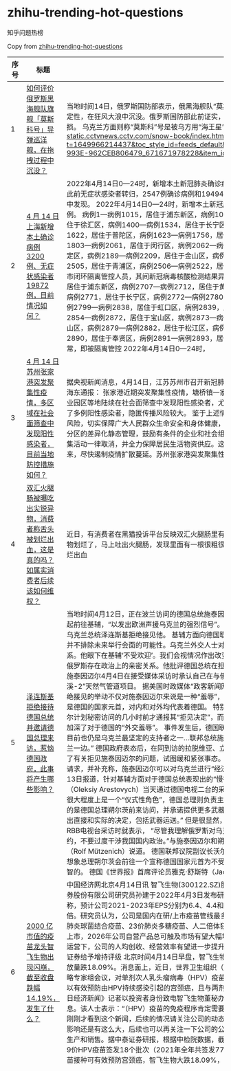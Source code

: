 # zhihu-trending-hot-questions

知乎问题热榜

Copy from [zhihu-trending-hot-questions](https://github.com/justjavac/zhihu-trending-hot-questions)

<!-- BEGIN -->
  <!-- 最后更新时间Fri Apr 15 2022 11:43:07 GMT+0800 (China Standard Time) $ -->
| 序号 | 标题 | 简介 | 提出时间 | 回答数 | 关注数 |
| ---- | ---- | ---- | -------- | ------ | ----- |
|1| [如何评价俄罗斯黑海舰队旗舰「莫斯科号」导弹巡洋舰，在拖拽过程中沉没？](https://www.zhihu.com/question/528028399)|当地时间14日，俄罗斯国防部表示，俄黑海舰队“莫斯科”号导弹巡洋舰在被拖往目的地港口的过程中，船身失去稳定性，在狂风大浪中沉没。俄罗斯国防部此前证实，“莫斯科”号导弹巡洋舰起火并导致舰上弹药爆炸，舰体严重受损。 乌克兰方面则称“莫斯科”号是被乌方用“海王星”巡航导弹重创的。（总台记者 王斌）https://content-static.cctvnews.cctv.com/snow-book/index.html?t=1649966214437&toc_style_id=feeds_default&share_to=copy_url&track_id=92008F57-B1C6-4033-993E-962CEB806479_671671978228&item_id=9901600476022687070|2022-04-15 04:04|747|1581|
|2| [4 月 14 日上海新增本土确诊病例 3200 例、无症状感染者 19872 例，目前情况如何？](https://www.zhihu.com/question/528032763)|2022年4月14日0—24时，新增本土新冠肺炎确诊病例3200例和无症状感染者19872例，其中307例确诊病例为此前无症状感染者转归，2547例确诊病例和19494例无症状感染者在隔离管控中发现，其余在相关风险人群排查中发现。 2022年4月14日0—24时，新增本土新冠肺炎确诊病例3200例，含307例由无症状感染者转为确诊病例。 病例1—病例1015，居住于浦东新区，病例1016—病例1273，居住于黄浦区，病例1274—病例1399，居住于徐汇区，病例1400—病例1534，居住于长宁区，病例1535—病例1595，居住于静安区，病例1596—病例1622，居住于普陀区，病例1623—病例1756，居住于虹口区，病例1757—病例1802，居住于杨浦区，病例1803—病例2061，居住于闵行区，病例2062—病例2090，居住于宝山区，病例2091—病例2188，居住于嘉定区，病例2189—病例2209，居住于金山区，病例2210—病例2383，居住于松江区，病例2384—病例2505，居住于青浦区，病例2506—病例2522，居住于奉贤区，病例2523—病例2547，居住于崇明区，均为本市闭环隔离管控人员，其间新冠病毒核酸检测结果异常，经疾控中心复核结果为阳性。 病例2548—病例2706，居住于浦东新区，病例2707—病例2712，居住于黄浦区，病例2713—病例2758，居住于徐汇区，病例2759—病例2771，居住于长宁区，病例2772—病例2780，居住于静安区，病例2781—病例2798，居住于普陀区，病例2799—病例2838，居住于虹口区，病例2839，居住于杨浦区，病例2840—病例2853，居住于闵行区，病例2854—病例2872，居住于宝山区，病例2873—病例2876，居住于嘉定区，病例2877、病例2878，居住于金山区，病例2879—病例2882，居住于松江区，病例2883—病例2888，居住于青浦区，病例2889、病例2890，居住于奉贤区，病例2891—病例2893，居住于崇明区，在风险人群筛查中发现新冠病毒核酸检测结果异常，即被隔离管控 2022年4月14日0—24时，|2022-04-15 07:04|665|1345|
|3| [4 月 14 日苏州张家港突发聚集性疫情，多区域在社会面筛查中发现阳性感染者，目前当地防控措施如何？](https://www.zhihu.com/question/527928834)|据央视新闻消息，4月14日，江苏苏州市召开新冠肺炎疫情防控新闻发布会。苏州市委常委、市政府常务副市长顾海东通报： 张家港近期突发聚集性疫情，塘桥镇一家家具厂出现了员工及其家属之间的扩散传播，姑苏、相城、工业园区等地陆续在社会面筛查中发现阳性感染者，尤其是姑苏区火车站周边地区，外省市来苏州的暂留人群中出现了多例阳性感染者，隐匿传播风险较大。 鉴于上述情况，为有效阻断疫情蔓延，迅速切断传播链条，降低疫情传播风险，切实保障广大人民群众生命安全和身体健康，苏州市及时调整升级了一些管控措施，部分地区严格实施分类分区的差异化静态管理，鼓励有条件的企业和社会组织居家办公，除了保障市民生活和城市基本运行之外的所有聚集活动一律取消，并全力保障居民生活物资供应。这些举措的目的，就是要进一步让城市慢下来、静下来、停下来，尽快遏制疫情扩散蔓延。苏州张家港突发聚集性疫情 多区域在社会面筛查中发现阳性感染者|2022-04-14 17:04|419|1530|
|4| [双汇火腿肠被曝吃出尖锐异物，消费者称舌头被划烂出血，这是真的吗？如属实消费者后续该如何维权？](https://www.zhihu.com/question/527963398)|近日，有消费者在黑猫投诉平台反映双汇火腿肠里有尖锐异物。该消费者称，他在吃火腿肠时，忽然感觉舌头被异物划烂了，马上吐出火腿肠，发现里面有一根很粗很长的尖锐异物。双汇火腿肠吃出尖锐异物，消费者称舌头被划烂出血|2022-04-14 21:04|190|755|
|5| [泽连斯基拒绝接待德国总统并邀请德国总理来访，惹恼德国政府，此事将产生哪些影响？](https://www.zhihu.com/question/527898719)|当地时间4月12日，正在波兰访问的德国总统施泰因迈尔表示，自己有意同拉脱维亚、立陶宛和爱沙尼亚的总统一起前往基辅，“以发出欧洲声援乌克兰的强烈信号”。同日，施泰因迈尔又确认取消原定前往基辅的行程，原因则是乌克兰总统泽连斯基拒绝接见他。 基辅方面向德国联邦总统办公室明确表示，目前还没有准备好安排相关会晤，但并不排除未来举行会面的可能性。乌克兰外交人士对此作出解释称：“我们都知道施泰因迈尔与俄罗斯的密切关系。他眼下在基辅‘不受欢迎’。我们会视情况作出改变。” 此前，乌克兰驻德国大使梅尔尼克公开指责施泰因迈尔与俄罗斯存在政治上的亲密关系。他批评德国总统在担任联邦外交部长期间一直在与俄罗斯建立关系网。作为回应，施泰因迈尔4月4日在接受媒体采访时承认自己在与俄罗斯的政治交往中犯了错误，并表示后悔多年来一直坚持“北溪-2”天然气管道项目。 据美国时政媒体“政客新闻网”欧洲版（politico.eu）当地时间4月13日报道指出，乌方拒绝接见的举动不仅对施泰因迈尔来说是一种“羞辱”，对整个德国来说也是一种“羞辱”。作为联邦总统，施泰因迈尔是德国的国家元首，对内和对外均代表着德国。 特别是，柏林和基辅之间进行了数天准备后，泽连斯基在施泰因迈尔计划秘密访问的几小时前才通报其“拒见决定”，而乌克兰官员将泽连斯基的决定透露给了德国《图片报》，更是加深了对于德国的“外交羞辱”。 事件发生后，德国联邦政府发言人通过一份官方声明作出表态称，“德国曾经是、目前也仍是乌克兰最坚定的支持者之一…联邦总统施泰因迈尔已经并正在采取非常明确、毫不含糊的立场站在乌克兰一边。” 德国政府表态后，在同到访的拉脱维亚、立陶宛和爱沙尼亚总统举行的联合新闻发布会上，泽连斯基回应了有关拒见施泰因迈尔的问题，试图缓和紧张事态。他称自己的办公室实际上没有收到施泰因迈尔提出的正式访问请求，并补充称，施泰因迈尔可以对乌克兰进行“经济性质访问”，而不是“政治性质访问”。 据法新社当地时间4月13日报道，针对基辅方面对于德国总统表现出的“慢待”，乌克兰总统办公室主任顾问奥列克西·阿雷斯托维奇（Oleksiy Arestovych）当天通过德国电视二台的采访解释称，泽伦斯基并无冒犯德国之意。 众所周知，德国总统很大程度上是一个“仪式性角色”，德国总理则负责主持该国具体行政事务。阿雷斯托维奇在采访中就称，乌方希望的是德国总理朔尔茨前来访问，并承诺提供更多武器装备。“我认为主要的分歧在于，我们的总统希望德国总理作出直接和实际的决定，包括武器运送。” 但是很显然，此事件已激怒了德国政坛。德国总理朔尔茨13日在接受德国RBB电视台采访时就表示， “尽管我理解俄罗斯对乌克兰构成了生存威胁，但我希望乌克兰坚持最起码的外交公约，不要过度干涉我国国内政治。”与施泰因迈尔和朔尔茨同属德国社民党的该党议会党团主席罗尔夫·穆策尼奇（Rolf Mützenich）说道。 德国联邦议院副议长沃尔夫冈·库比奇（Wolfgang Kubicki）则向德新社表示，他无法想象总理朔尔茨会前往一个宣称德国国家元首为不受欢迎的人的国家，泽连斯基这种冷落施泰因迈尔的方式是不明智的。 德国《世界报》首席评论员雅克·舒斯特（Jacques Schuster）认为，泽连斯基不应该“越界”。|2022-04-14 14:04|201|453|
|6| [2000 亿市值的疫苗龙头智飞生物出现闪崩，截至收盘跌幅 14.19%，发生了什么？](https://www.zhihu.com/question/527877206)|中国经济网北京4月14日讯 智飞生物(300122.SZ)股价今日下跌，截至收盘报116.00元，跌幅14.19%。 浙商证券股份有限公司研究员孙建于2022年4月3日发布研报《智飞生物(300122)：自营产品迈入突破期的疫苗龙头》称，预计公司2021-2023年EPS分别为6.4、4.4和4.8元/股，2022年4月1日收盘价对应公司2022年PE为30倍。研究员认为，公司是国内在研/上市疫苗管线最多的民营疫苗龙头，随着公司ACYW135多糖结合疫苗、15价肺炎球菌结合疫苗、23价肺炎多糖疫苗、人二倍体狂犬病疫苗和四价流感裂解疫苗等大产品在2023-2025年陆续上市，2026年公司自营产品总可触及市场有望大幅增长至500+亿元，在公司广覆盖、渠道下沉的销售团队的商业运营下，公司的人均创收、经营效率有望进一步提升，首次覆盖，给予“增持”评级。智飞生物跌14.19% 月初浙商证券给予增持评级 北京时间4月14日早盘，智飞生物（300122）盘中突然跳水，截至11:30上午收盘，智飞生物放量跌18.09%。消息面上，近日，世界卫生组织（WHO）在其官网发布消息，WHO于4月4日至7日召开免疫战略专家组会议，对单剂次人乳头瘤病毒（HPV）疫苗接种的证据进行审议。结论认为，单剂次HPV疫苗接种方案可以有效预防由HPV持续感染引起的宫颈癌，且与两剂或三剂方案的效果相当。 对于上述消息，4月14日午间，《每日经济新闻》记者以投资者身份致电智飞生物董秘办公室，公司证券办相关人士对记者表示，公司已经知晓上述消息。该人士表示：“（HPV）疫苗的免疫程序肯定需要实验数据作为支撑，然后国家药监局才会进行批准。我们也是刚刚才看到这个新闻，后续的情况请关注公司的动态，但公司其他（业务）的生产经营都是正常的。因为这个事情影响还是有这么大，后续也可以再关注一下公司的公告或新闻等等。” 智飞生物主营业务包括疫苗、生物制品研发、生产和销售。据中泰证券研报，根据中检院数据，截止3月27日，智飞生物代理默沙东4价HPV疫苗签发7个批次、9价HPV疫苗签发18个批次（2021年全年共签发77批次），合计签发约500万-600万支。WHO称单剂次HPV疫苗接种可有效预防宫颈癌，智飞生物大跌18.09%，公司回应：已注意到相关消息 | 每经网|2022-04-14 12:04|76|463|
|7| [如何看待太原市目前六城区全部封闭，只进不出？](https://www.zhihu.com/question/526335871)|最新进展：2022年4月14日0—24时，山西省新增本土新冠肺炎确诊病例10例（太原市晋源区1例、太原市清徐县6例、朔州市应县1例、晋中市榆次区2例），新增治愈出院5例（大同市浑源县1例、运城市临猗县2例、忻州市原平市2例）。累计报告确诊病例229例，治愈出院181例。现有在院隔离治疗病例48例（太原市小店区24例、太原市迎泽区2例、太原市万柏林区5例、太原市晋源区2例、太原市清徐县9例、朔州市应县2例、晋中市榆次区2例、运城市临猗县2例）。现有疑似病例0例。 2022年4月14日0—24时，山西省新增无症状感染者44例（太原市小店区2例、太原市迎泽区1例、太原市杏花岭区1例、太原市清徐县38例、太原市阳曲县1例、境外输入1例）。当日解除医学观察2例（运城市临猗县2例）。尚在医学观察的无症状感染者70例（太原市小店区10例、太原市迎泽区4例、太原市杏花岭区1例、太原市万柏林区7例、太原市清徐县42例、太原市阳曲县1例、阳泉市平定县1例、长治市黎城县1例、境外输入3例）。https://content-static.cctvnews.cctv.com/snow-book/index.html? 最新进展：4月13日5时起，太原市六城区全部封闭，所有城区只进不出太原按下了暂停键：4月13日5时起 太原市六城区全部封闭，所有城区只进不出 山西省昨日新增8例感染者分别位于清徐县和应县，均为韵达快递工作人员。2022年4月14日，山西省邮政局官方微信发布消息称，目前，除涉疫场所和人员外，全省其他邮政快递企业保持正常运转。 据山西省卫健委2022年4月14日通报，4月13日0-24时，山西省新增本土新冠肺炎确诊病例4例（太原市清徐县3例、朔州市应县1例），新增无症状感染者4例（太原市清徐县4例）。山西新增8例感染者均为快递从业者，省邮政局：快递企业基本正常运转|界面新闻 · 中国 2022年4月13日0—24时，山西省新增本土新冠肺炎确诊病例4例（太原市清徐县3例、朔州市应县1例），新增治愈出院4例（晋中市榆次区1例、忻州市原平市3例）。累计报告确诊病例219例，治愈出院176例。现有在院隔离治疗病例43例（太原市小店区24例、太原市迎泽区2例、太原市晋源区1例、太原市万柏林区5例、太原市清徐县3例、朔州市应县1例、运城市临猗县4例、大同市浑源县1例、忻州市原平市2例）。现有疑似病例0例。 2022年4月13日0—24时，山西省新增无症状感染者4例（太原市清徐县4例）。尚在医学观察的无症状感染者28例（太原市小店区8例、太原市迎泽区3例、太原市万柏林区7例、太原市清徐县4例、阳泉市平定县1例、长治市黎城县1例、运城市临猗县2例、境外输入2例）。 累计追踪到密切接触者14742人（含境外输入病例密切接触者）。当日解除医学观察105人，尚在医学观察的密切接触者3013人。4月13日，山西新增本土新冠肺炎确诊病例4例，新增无症状感染者4例 感觉太原疫情主要两条传播链 一条是病例一二三四为代表的河北邯郸链条 一条是病例7代表的高铁传播链|2022-04-06 16:04|200|599|
|8| [如何看待卢布汇率反弹至俄乌冲突前？](https://www.zhihu.com/question/527177880)|俄乌冲突升级后，卢布兑美元汇率曾一度暴跌33%，至1美元兑154卢布的纪录低点。不过如今，卢布已反弹至冲突升级前的水平。 当地时间4月6日，卢布兑美元汇率突破81.16，即2月23日，俄乌冲突前一天的收盘价。截至北京时间4月7日中午12时，1美元可兑82.13卢布。 自2月24日俄乌冲突升级后，卢布随即大跌。此后，随着欧美多国出台多项国际制裁措施，如将俄罗斯剔除SWIFT、冻结俄罗斯央行外储等，卢布暴跌至历史低点。当时有分析师担心，俄罗斯会爆发类似20世纪90年代的经济危机。 但随着俄罗斯总统普京向欧洲发出的最后通牒——没有卢布，就没有天然气，卢布逐步企稳，俄罗斯外汇市场的“防线”再度恢复。普京出招！卢布惊天大逆转，汇率反弹至冲突前|2022-04-11 00:04|146|370|
|9| [俄罗斯布良斯克州克里莫夫斯基区已进入紧急状态，俄乌局势又紧张起来了吗？](https://www.zhihu.com/question/528038468)|当地时间14日，俄罗斯布良斯克州的克里莫夫斯基区已进入紧急状态。当日，该地区遭到乌军武装直升机袭击，造成8人受伤，100多所房屋受损。（总台记者 王斌）https://content-static.cctvnews.cctv.com/snow-book/index.html?toc_style_id=feeds_default&share_to=copy_url&item_id=15321868479699585127&track_id=64E0869E-22BE-4092-A5DE-BE341A662FB3_671676929662|2022-04-15 08:04|132|295|
|10| [小朋友不愿意整理房间，因为「我的房间我自己住的舒服就可以」，如何回应？](https://www.zhihu.com/question/527764298)|本家8岁小朋友，从小就聪明独特、个性突出，很难被说服和管理。他爸妈最近正在为他不肯整理房间而头疼，因为他的房间一团乱，简直像狗窝，父母想让他自己收拾，结果不仅不肯收拾，还坚决不让父母收拾。因为： 【只是乱，又不脏嘛，我的房间我自己住的舒服就可以】； 【我很少带小朋友回家玩，而且我朋友都能接受我的房间】； 【我记得每样的东西的位置，顺手就能找到，我不要整理】。 偏偏这个孩子不是懒的，他本人学习自律，也很爱干净，有空还愿意主动帮父母做家务，也不会搞乱客厅或者一切公共区域的物品位置，去做客也是谨慎得体的———唯独就只有他自己的房间乱七八糟，似乎真的只是是他对自己“领土”的一种处置方式。 父母一时无法说服他，甚至有点被他“蛊惑”了，外加也觉得强行管教对孩子不好，我去他家做客的时候，对我说了这事儿。我看了眼房间确实不忍直视。。。但也不知道是好还是不好，毕竟同年龄的孩子正常不会这样——要么就是个邋遢孩子，要么就是个爱干净娃，而不像他出现了很明显的分情况处理。——搞乱房间是他的主动行为，而且他乐在其中，而且不是一时兴起，一直如此。所以他这种情况，如何回应他？坐视不理还是说需要进行教育？ 同一个孩子的另一件事： 孩子坚信人死后会被细菌吃掉，不相信美好的故事，该如何与孩子谈论生命的诗意？|2022-04-13 21:04|114|320|
|11| [民用无人机在没电后会直接掉下来吗？](https://www.zhihu.com/question/527343399)|会不会造成高空坠物伤人的安全隐患？我国的无人机技术发展水平目前达到了什么程度？|2022-04-11 20:04|27|55|
|12| [何小鹏称「若供应链企业无法找到复产方式，中国所有整车厂或将停工」，会有哪些影响？](https://www.zhihu.com/question/527966984)|何小鹏：若供应链企业无法找到复产方式，中国所有整车厂或将停工 IT之家4 月 14 日消息，据 36 氪，小鹏汽车董事长何小鹏在朋友圈发文称，如果上海和周边的供应链企业还无法找到动态复工复产的方式，五月份可能中国所有的整车厂都要停工停产了。 小鹏汽车 2022 年 3 月共交付 15,414 台，环比增长 148%，同比增长 202%。 数据显示，小鹏汽车第一季度累计交付量达 34,561 台，为去年同期的 2.6 倍。截至 2022 年第一季度末，小鹏汽车历史累计交付量已超过 17 万台。 值得一提的是，蔚来汽车方面今日表示，目前，供应链略有恢复，合肥生产基地正逐步恢复生产，但后续生产计划还有赖于供应链恢复情况。 蔚来在 4 月 9 日发布声明称，自 3 月份以来，因为疫情原因，公司位于吉林、上海、江苏等多地的供应链合作伙伴陆续停产，目前尚未恢复，受此影响，暂停整车生产。也正因此，不少用户的车辆会推迟交付。 IT之家曾报道，蔚来智能电动旗舰轿车 ET7 在蔚来中国总部所在地合肥率先交付。彼时，下线的车辆已陆续发往各地，蔚来称会按照此前公布的规则进行锁单、排产、生产和交付。据电动邦，蔚来 ET7 已于近日陆续在北京、苏州、广州等地启动交付工作。 上个月，小鹏汽车表示，因受上游原材料价格持续大幅上涨影响，将对在售车型的价格进行调整，上调幅度为 10100~20000 元不等。 此外，蔚来还在 4 月 10 日发布公告，称受全球原材料价格上涨影响，2022 年 5 月 10 日起，蔚来将对旗下产品价格进行适当调整。何小鹏：若供应链企业无法找到复产方式，中国所有整车厂或将停工 - IT之家|2022-04-14 21:04|40|85|
|13| [如何看待上海疾控回应「 小区封控已久为何还不断出现阳性」，上海未来疫情防控将如何发展？](https://www.zhihu.com/question/527850560)|4月14日，上海市人民政府新闻办公室举行疫情防控工作新闻发布会，邀请市卫生健康委一级巡视员吴乾渝、市疾控中心副主任吴寰宇、金山区朱泾镇党委书记夏红梅介绍情况。 小区封控已久为什么还不断出现阳性感染者？ 吴寰宇介绍，不少市民对此会有这样的疑问，我们分析有以下几方面因素。 一是筛查数据有一定的延时。核酸筛查工作量很大，检完后如果发现有阳性混管，还要单采单检复核，对检出的阳性人员，要进一步开展流行病学调查，收集准确的相关医学信息、个人信息，同时还要完成上报审核等工作。 二是存在家庭聚集性传播。造成本轮疫情的毒株是奥密克戎BA.2变异株，具有隐匿性强、传播快的特点，我们观察到的潜伏期大多为3-5天。家庭内传播是当前主要的传播途径，一般来说，家庭内发现1名感染者时，往往其他家庭成员可能已被感染，但尚处在潜伏期内，会在后续的筛查中被陆续检出。 三是在全域静态管理阶段，虽然居民足不出户，但仍有很多物资在流通。如果存在被病毒污染的物品，不排除接触后造成感染。小区封控已久为何还不断出现阳性？上海疾控说有这三方面原因_筛查_传播_吴寰宇|2022-04-14 10:04|400|1399|
|14| [如何评价《一人之下》572（609）?](https://www.zhihu.com/question/527994343)||2022-04-15 00:04|23|40|
|15| [上海崇明一商家销售 280 元蔬菜套餐，涉嫌哄抬价格被立案调查，这起到了哪些警示作用？](https://www.zhihu.com/question/527889437)|近日，崇明区市场监管局执法人员在日常巡查中发现，有商家通过某视频平台以280元每份的价格在线销售蔬菜套餐，该套餐内含芹菜、西红柿、红薯、莴笋、草头、卷心菜、大蒜、西葫芦、青菜、甜菜10种蔬菜共计5千克。经初步核查，其所售蔬菜的进销差价率不符合《关于疫情防控期间认定哄抬价格违法行为的指导意见》的相关规定，涉嫌违反《中华人民共和国价格法》第十四条第（三）项的规定，当日区市场监管局对其涉嫌哄抬价格的行为立案调查。该案件目前正在办理中。3月以来，区市场监管局累计出动执法人员2999人次，检查药店、商超、防疫用品零售店等共计3760户，发放价格提醒告诫函2363份，告诫经营者不得有哄抬物价、囤积居奇等损害消费者合法权益、扰乱市场秩序的价格违法行为，引导、监督经营者诚信经营，加强行业自律，主动承担社会责任，服务疫情防控大局。为规范“社区团购”价格，切实保障消费者合法权益，区市场监管部门向辖区内各“社区团购”组织者、相关经营者发布了《关于规范疫情防控期间“社区团购”价格行为的提示函》。要求辖区内各“社区团购”组织者、相关经营者应当自觉严格遵守《中华人民共和国价格法》《禁止价格欺诈行为的规定》等价格法律、法规；依法做好明码标价工作；不得有捏造、散布涨价信息，哄抬价格，推动商品价格过快、过高上涨的价格违法行为；不得有虚构原价、以次充好等违法行为。崇明区市场监管局工作人员检查“社区团购”组织者、相关经营者如有相关违法行为，一经发现，区市场监管部门将进行严肃查处，并依法实施以下行政处罚：一、违反明码标价规定的，市场监管部门将责令改正，没收违法所得，可以并处5000元以下的罚款。二、捏造、散布涨价信息，哄抬价格，推动商品价格过快、过高上涨的，市场监管部门将责令改正，没收违法所得，并处违法所得5倍以下的罚款；没有违法所得的，处5万元以上50万元以下的罚款，情节较重的处50万元以上300万元以下的罚款；情节严重的，责令停业整顿，或者由市场监管部门吊销营业执照。崇明区市场监管局工作人员检查物价三、利用虚假的或者使人误解的价格手段，诱骗消费者或者其他经营者与其进行交易的，市场监管部门将责令改正，没收违法所得，并处违法所得5倍以下的罚款；没有违法所得的，处5万元以上50万元以下的罚款；情节严重的，责令停业整顿，或者由市场监管部门吊销营业执照。区市场监管部门表示，消费者在社区团购过程中一旦发现经营者存在哄抬价格等价格违法行为的，可通过拨打12315、12345向市场监管部门反映，或通过微信、支付宝小程序登陆全国12315互联网平台投诉举报。市场监管部门将依法查处，确保市民的诉求能得到及时、妥善解决。同时，也建议市民们尽量优先选择正规渠道购买相关物资，以免遭受不必要的经济损失。上海崇明一商家销售280元蔬菜套餐，涉嫌哄抬价格被立案调查|2022-04-14 14:04|311|716|
|16| [和男朋友发展太快正常吗？](https://www.zhihu.com/question/521986178)|本人22 和男朋友硕士一年级在读，在一起半年，男朋友比我大三岁，想尽快见家长毕业结婚，经常和我谈起这个问题，但是我觉得发展有点快，双方家里条件相当品行端正，我该不该一毕业就结婚，这正常吗|2022-03-15 01:03|321|1824|
|17| [2022 上半年教师资格证笔试成绩已于 4 月 14 日晚 8 点公布，你考得怎么样？有哪些复习技巧？](https://www.zhihu.com/question/527952721)|确定了！2022上半年教师资格证考试成绩查询入口提前开通！确定为4月14日起！成功参加2022上半年教师资格笔试的考生们，准备查成绩啦！NTCE - 中国教育考试网|2022-04-14 19:04|248|480|
|18| [如何看待上海虹口卫健委表示「对钱文雄的离世深表痛心」，基层防疫人员的工作压力该如何缓解？](https://www.zhihu.com/question/527923566)|上海市虹口区卫生健康委员会14日通报称，该委干部钱文雄同志(男，55岁，上海人)4月12日下午不幸身亡，对他的不幸离世该委深表痛心和哀悼。该委已第一时间上门对其家属表达慰问和关切，正协助妥善做好善后等事宜。 上海虹口区卫健委：深表痛心和哀悼！_上海官方：对钱文雄离世深表痛心_来源_警民|2022-04-14 17:04|29|83|
|19| [4 月 14 日北京新增 2 例本土确诊，目前情况如何？](https://www.zhihu.com/question/527912744)|4月14日0时至24时，北京新增2例本土确诊病例（昨日均已通报），无新增疑似病例和无症状感染者；新增1例境外输入确诊病例，无新增疑似病例和无症状感染者。治愈出院2例。 本土确诊病例 确诊病例1：现住丰台区东铁匠营街道东木樨园14号楼。4月4日作为确诊病例的密切接触者进行集中隔离，4月13日报告核酸检测结果为阳性，已转至定点医院，综合流行病史、临床表现、实验室检测和影像学检查等结果，4月14日诊断为确诊病例，临床分型为轻型。 确诊病例2：为南通四建北京分公司员工，工作地点为海淀区西直门北大街金运大厦B座。4月5日被派往外省援建方舱医院，4月11日返京后进行集中隔离，4月13日报告核酸检测结果为阳性，已转至定点医院，综合流行病史、临床表现、实验室检测和影像学检查等结果，4月14日诊断为确诊病例，临床分型为普通型。 境外输入确诊病例：中国香港籍，4月13日从中国香港到达北京首都机场，海关经健康筛查并进行核酸检测后，经闭环管理送至集中隔离酒店，4月14日报告核酸检测结果为阳性，已转至定点医院，综合流行病史、临床表现、实验室检测和影像学检查等结果，当日诊断为确诊病例，临床分型为普通型。 已对上述病例开展流行病学调查，按要求落实管控措施。https://content-static.cctvnews.cctv.com/snow-book/index.html?toc_style_id=feeds_default&share_to=copy_url&item_id=17780975253458456969&track_id=A3E63BA8-66D7-464B-97B9-78519D410C08_671673367393 今天（4月14日），北京市召开第306场新冠肺炎疫情防控工作新闻发布会。发布会上通报，4月14日0时至14日16时，北京市新增本土新冠肺炎病毒感染者2例，其中海淀区、丰台区各一例，均为确诊病例。北京新增2例本土确诊病例|2022-04-14 16:04|21|120|
|20| [多地上调月最低工资标准，13 个地区已达到 2000 元及以上，具体情况如何？会带来哪些积极影响？](https://www.zhihu.com/question/527834881)|各地最低工资标准公布！13个地区月最低工资达2000元及以上 最低工资标准迎来新一波上涨。 人社部近日发布了全国各地区最低工资标准情况(截至2022年4月1日)，上海以2590元 位居榜首。13个地区月最低工资标准已经达到2000元及以上。 来自人社部网站 多地上调最低工资标准 进入4月份以来，又有一波地区上调了最低工资标准。 其中，四川调整后的月最低工资标准为第一档每月2100元(每日97元)；第二档每月1970元(每日91元)；第三档每月1870元(每日86元)。 重庆月最低工资标准第一档从1800元调整为2100元，第二档从1700元调整为2000元。福建四个档次月最低工资标准调整为2030元、1960元、1810元、1660元。湖南月最低工资标准分三个档，分别为1930元、1740元、1550元。 13个地区月最低工资≥2000元 从人社部发布的全国各地区最低工资标准情况来看，第一档月最低工资标准在2000元及以上的地区已经增加到了13个。 这些地区分别是上海(2590元)、深圳(2360元)、北京(2320元)、广东(2300元)、江苏(2280元)、浙江(2280元)、天津(2180元)、山东(2100元)、四川(2100元)、重庆(2100元)、福建(2030元)、湖北(2010元)、河南(2000元)。 人民币资料图。中新网记者 李金磊 摄 上海月最低工资2590元居首 根据《最低工资规定》，最低工资标准一般采取月最低工资标准和小时最低工资标准的形式。月最低工资标准适用于全日制就业劳动者，小时最低工资标准适用于非全日制就业劳动者。 从月最低工资标准来看，上海月最低工资标准达到2590元，为全国最高。 而且，上海的月最低工资标准“含金量”也更高，因为上海的月最低工资标准不含劳动者个人依法缴纳的社会保险费和住房公积金，由用人单位另行缴纳。 北京小时最低工资标准最高 从小时最低工资标准来看，北京小时最低工资标准为25.3元，为全国最高。最低工资标准上调有何影响？各地最低工资标准公布！13个地区月最低工资达2000元及以上|2022-04-14 08:04|55|101|
|21| [为什么我国的运载火箭不回收？](https://www.zhihu.com/question/524859652)|是成本问题还是技术问题或者是其他问题。|2022-03-29 20:03|87|141|
|22| [联合国呼吁英国政府「阻止单身男性和乌克兰女难民配对」，如何看待这种现象？](https://www.zhihu.com/question/527876641)|据英国《卫报》13日报道，联合国呼吁英国政府介入进行干预，在接纳乌克兰难民的项目中，阻止英国单身男性与独身女性配对。 在有报道揭露一些不怀好意的男子打算利用英国“乌克兰之家”计划来针对弱势群体之后，联合国难民署（UNHCR）在接受《卫报》采访时表示，应该建立“一个更合适的配对程序”，以确保（乌克兰）女性和带孩子的女性能够与家庭或夫妇配对。 此前有报道称，乌克兰难民（主要是女性，有些还带着孩子）在英国面临性剥削的风险。根据英国政府的“乌克兰之家”计划，在英国的房东必须自己与乌克兰难民建立联系，这使得成千上万的求助者只能通过不受监管的社交媒体群组与对方进行联络。 英国《泰晤士报》此前报道称，在上述背景下，不但“企图收留乌克兰女性”这类低俗言论在英国泛滥，一部分英国单身男性甚至试图实践这种想法。 据报道，《泰晤士报》的记者注册了一个假账号，自称自己是22岁的乌克兰难民，需要找到具有英国国籍的人为自己提供入境担保并提供住宿，为了卧底得更加逼真，这位记者给假账号选了张年轻女孩的照片，还起了一个非常乌克兰风格的名字“娜塔莉”。 在进入这个名为“为乌克兰难民提供住宿”的社交网络群组仅仅3分钟后，“娜塔莉”就收到了不少新消息。从报道给出的聊天内容看，这些搭讪的英国男性可谓丑态百出。有人比较诚实，表示自己就是“想找个漂亮的年轻女孩结婚”，并愿意以帮助对方提供入境签证的担保、提供住宿作为交换；有人相对含蓄，暗示对方“我帮助你，希望你也能帮助下我”。还有人大言不惭地表示：我家的床很大，咱们可以一块睡，但我不会对你做什么的，我不是色情狂。 联合国难民署在一份声明中称，需要有足够的保障和审查措施来防止剥削，同时也需要给予提供帮助者足够的支持。一位发言人说：“除了流离失所、家人分离和已经经历过的暴力所带来的创伤外，没有适当监督的配对，可能会增加妇女可能面临的风险。” 难民慈善机构在给负责“乌克兰之家”计划的英国住房、社区和地方政府事务大臣迈克尔·戈夫的信件中表达了他们的担忧。慈善机构“难民行动”的负责人路易丝·卡尔维告诉英国《观察家报》，该计划有可能成为“性贩子的社交平台”。 报道称，另一方面，乌克兰人从英国获得签证的过程缓慢的问题，也引起了公众越来越大的愤怒。上周五，英国内政大臣帕特尔称上述问题“令人难堪”。此前有数据显示，迄今只有1.2万名乌克兰难民抵达英国。|2022-04-14 12:04|30|43|
|23| [南开大学最新上海疫情研报称「上海疫情仍存在大的不确定性，可期在五月底前结束」，还有哪些信息值得关注？](https://www.zhihu.com/question/527907670)|基本结论：上海市本轮新发疫情的发展，仍存在大的不确定性，或可期在5月底前结束。 一、趋势预测 自2022年2月24日新发的上海疫情，截至4月12日共有感染者（确诊与无症状感染者的累计总和）254580例。EpiSIX预测其规模在335357~455758例之间（实际规模理论值为45~55万），停时（即零新增起点）在2022年5月14日至5月20日之间（最迟在5月底前）。目前其处于上升阶段。已在4月10日转入“受控”状态，是时其有效再生数的值为0.96，小于阈值1.0，随后一直下降到0.87。 4月1日起的“上海市全域静态管理”效果评估：假若没有施行此“全域静态管理”直至4月30日，考虑“自然免疫”的效率（取“预防感染效率”VEs=25%,“降低病症效率”VEi=75%；上海人口总数取2500万），则此期间的有效再生数将从2.88下降至2.04，且至4月30日的实际感染规模的理论值将达到1618万（检出的感染者总数在6百万左右）。 二、住院床位压力预测 我们主要关注危重症和普通型患者及部分轻症患者的住院需求。参考香港第五波疫情的病亡数据（0.60%）和吉林的95%均为轻症及无症状的信息，假定上海本轮疫情的危重症患者占比0.10%、住院最长为39天（平均19.5天）、普通型患者占比5.0%、住院最长为14天（平均7天），而需要治疗的轻症及无症状患者的住院最长可设为7天（平均3.5天）、住院比例取在94.0%左右。 等待床位的时间，我们假设最多分别为2天（危重症及普通型患者，平均1天）和最多3天（轻症及无症状患者，平均1.5天）。预测结果：危重症床位的峰值将在4月18日达到、需要235个床位；普通型患者床位的峰值出现在4月14日、需要7289个床位；而94%轻症和无症状感染者所需要的床位峰值是80514个床位，在4月14日达到。关于上海新发新冠疫情的研判简报（2022.4.13更新） 来源：南开大学公共健康与卫生研究院|2022-04-14 15:04|24|56|
|24| [2022年5月9日俄罗斯胜利日阅兵会如期举办吗？](https://www.zhihu.com/question/526363952)|如题，距离胜利日阅兵还有一个月，各位军事爱好者和俄乌问题答主的发言人该下注了。 也可以预测一下如果举行当天会有哪些新内容。|2022-04-06 18:04|29|62|
|25| [如何评价 2022 年3 月红米和 iPhone 的手机销量包揽前十？](https://www.zhihu.com/question/527706571)||2022-04-13 15:04|41|84|
|26| [为何俄罗斯不主动停止给欧盟部分国家提供化石燃料?](https://www.zhihu.com/question/524352185)|欧盟很多国家，想要通过取消使用俄罗斯天然气等化石能源的方式对俄罗斯进行制裁，但是并不能短时间完全取代。那为何俄罗斯不主动停止供给能源，对制裁自己的国家进行反制。 看了很多回答，非常有收获，也产生了新的疑问。因为很多回答提到，俄罗斯不卖石化资源，就吃不上饭，要饿死，可也有答案提到，俄罗斯同时是农产品出口大国。求教诸位，没有欧美的高科技和奢侈品，美元欧元啥的，只有粮食为啥还会吃不上饭，饿死。请受累顺便答一下这个附问，谢谢！|2022-03-27 06:03|42|70|
|27| [《甄嬛传》里面的哪些情节让你觉得甄嬛是因为主角光环而取胜？](https://www.zhihu.com/question/38192564)||2015-12-04 20:12|34|82|
|28| [如何看待 A 股 2022 年 4 月 14 日大涨？](https://www.zhihu.com/question/527773559)|市场成交量今天不到9000亿，降准利好刺激下，市场一旦高开，那么很难摆脱低走的命运。市场筑底需要反复过程，很难一蹴而就，大家认为呢？|2022-04-13 22:04|50|49|
|29| [电子烟国标 10 月 1 日实施，禁止销售烟草口味之外电子烟，将产生哪些影响？](https://www.zhihu.com/question/527643804)|电子烟国标正式获批，补齐监管重要一环。4月12日，国家市场监督管理总局公告，批准《电子烟》强制性国家标准，该标准将于10月1日起正式实施。 《电子烟》强制性国家标准的正式版本，延续了二次征求意见稿中对电子烟的定义，即电子烟被定义为“用于产生气溶胶供人抽吸等的电子传送系统”，上一版本中，电子烟指代“烟碱（即尼古丁）电子传送系统”。电子烟国标10月1日实施 禁止销售烟草口味之外电子烟|2022-04-13 10:04|21|33|
|30| [工行将于 4 月 17 日起关闭个人外汇买卖业务电话银行和工银 E 投资渠道，哪些信息值得关注？](https://www.zhihu.com/question/527760465)|4月13日，工商银行发布公告称，自北京时间2022年4月17日0时起，将关闭个人外汇买卖业务电话银行和工银E投资渠道。客户可继续通过网上银行、手机银行渠道办理业务。 自北京时间2022年6月12日0时起，工商银行暂停个人外汇买卖业务新客户签约及全部交易品种的开仓交易，持仓客户的平仓交易不受影响。与此同时，该行表示本次仅调整个人外汇买卖业务，不涉及个人结售汇业务。个人结售汇业务可正常办理。 中国（香港）金融衍生品投资研究院院长王红英在接受《每日经济新闻》记者采访时表示：“工行暂停个人外汇买卖业务，其实主要是从防止外汇投机性角度出发，防范风险以及规范商业银行正常的经营范围。但是在一些经常性的项目下，有正常的外汇资金使用需求，比如说企业正常的进出口贸易，包括旅游和读书留学等，换汇行为国家还是支持的。”工行宣布将暂停这项业务！专家：为防范风险，正常外汇使用需求不受影响 | 每经网|2022-04-13 20:04|20|192|
|31| [什么样的家庭教出来的孩子会充满爱呢？](https://www.zhihu.com/question/526397259)||2022-04-06 22:04|41|66|
|32| [你对青年律师有哪些建议呢？](https://www.zhihu.com/question/390424932)|本人在北京执业，这两年北京放开了研究生学历的限制，档案进京也不再像以前那样需要排队，这一信号告诉我们北京在有意放宽执业限制条件，放眼全国也大抵如此，特别是近期国家又出政策，未过法考，只要满足条件可以先实习。 可以预见，全国的律师数量将会激增。 青年律师作为律师行业的新人，在可以预见的激烈竞争中，如何迅速提升自己成为一个需要认真考虑的问题。 那么，你对青年律师有哪些建议呢？|2020-04-25 09:04|176|2934|
|33| [欧盟为什么要听美国的制裁俄罗斯?](https://www.zhihu.com/question/525946005)|欧洲政客们的脑回路有时候真的很奇奇怪怪，欧盟经济和俄罗斯互补程度高，美帝不让欧盟从俄罗斯进天然气，然后老美去和俄罗斯买天然气再高价卖缺的欧洲…如果北约不东扩和俄罗斯互相之间都有缓冲带，为什么要步步紧逼弄得和俄罗斯接壤干嘛|2022-04-04 13:04|49|74|
|34| [4 月 14 日吉林新增本土确诊 174 例，本土无症状 342 例，目前当地防疫情况如何？](https://www.zhihu.com/question/528039824)|4月14日0-24时，吉林新增本地确诊病例174例(轻型168例、普通型4例、重症2例），其中长春市138例（含79例无症状感染者转为确诊病例）、吉林市30例、白城市6例（含2例无症状感染者转为确诊病例）；新增本地无症状感染者342例，其中长春市298例、吉林市40例、松原市2例、白城市2例。以上感染者均已转运至定点医疗机构隔离治疗，对以上人员的密切接触者、次密切接触者均已开展追踪排查，并落实管控措施，对其生活和工作场所进行了终末消毒。吉林新增本土确诊174例，吉林新增本土无症状342例|2022-04-15 09:04|17|44|
|35| [如何看待韩国宣布全面解除社交距离限制？该决定会带来什么影响？](https://www.zhihu.com/question/528050653)|据韩联社报道，韩国国务总理金富谦15日宣布，从18日起，全面解除保持社交距离的限制，室内义务戴口罩的防疫措施仍将保留。韩国2020年3月起实施保持社交距离的防疫措施，距今已有2年零1个月。 目前，韩国私人聚会限员10人，餐厅、娱乐场所等13种高风险经营场所须在晚12时以前结束营业，大型活动和集会限员300人，宗教设施只允许70%的入座率。 18日起，私人聚集、大型活动集会都不再受人数限制，高风险经营场所可以24小时营业，宗教设施也不再限流。从25日起，韩国将允许在电影院、室内体育场馆等公共场所用餐。 目前韩国疫情形势依然严峻。据韩联社报道，韩国中央防疫对策本部15日通报，截至当天零时，过去24小时新增新冠确诊病例125846例，其中危重症999例，新增死亡264例。|2022-04-15 10:04|22|23|
|36| [你觉得主动智能会为你做什么？](https://www.zhihu.com/question/527734963)|利用语音操控、NFC 技术、传感器系统等实现全屋智能，并不意味着享受主动智能。主动智能应该预知我的生活需求，为我主动解决问题。或许只要我动动嘴，室内温度、湿度、空气、光线，全都满足我的需求；会为我定制专属的菜谱，一键开启做饭；会自动推荐洗衣程序，就算忘取，也能自动除味防皱；说说现阶段你所享受到的主动智能场景，给生活带来哪些便利？|2022-04-13 18:04|156|187|
|37| [如果将高精尖领域的科技融入日常的男士理容产品，会带给男士双重的快乐体验吗？](https://www.zhihu.com/question/527849343)|男士普遍都对科技产品有种割舍不掉的情怀，如果将现在高精尖领域的专业科技融入到他们每天都在使用的理容产品中，会产生什么样的惊喜，生活体验感会有质的飞跃吗？|2022-04-14 10:04|125|145|
|38| [你最近一次「社死」经历是什么样的？](https://www.zhihu.com/question/456536967)||2021-04-25 20:04|39|41|
|39| [你上次读完一本书是什么时候？是什么书呢？](https://www.zhihu.com/question/527888657)|接收信息的渠道日渐多样化，在这种情况下，静心阅读这件事更显可贵。书海千千万，哪本书被你选中？ 知乎读书日，来和我们分享一下吧~|2022-04-14 14:04|104|158|
|40| [有哪些科技好物能够把家里变成全世界最舒服的地方？](https://www.zhihu.com/question/373051852)|科技改变生活！|2020-02-19 17:02|199|2177|
|41| [高三学生如何在短时间内提高高考作文水平？如何收集新鲜的作文素材？](https://www.zhihu.com/question/20545734)||2012-10-21 20:10|387|25044|
|42| [擦防晒霜重要吗?](https://www.zhihu.com/question/527122574)|防晒对皮肤是不是很重要，但是我看防晒霜一小瓶七八十，只是擦脸可能都用不了几天，身上漏在外面的皮肤也要擦。 每天都擦，那这岂不是很大的一笔花销。 擦了防晒需要卸妆吗用？ 大家防晒都是怎么用的呢？可以给些建议吗|2022-04-10 18:04|78|99|
|43| [在大学，委屈自己也要和舍友合群对吗?](https://www.zhihu.com/question/527933670)||2022-04-14 17:04|107|108|
|44| [为什么海信推出的新品 L5G 激光电视可以定价到 8000 内？这会不会给液晶电视带来新的挑战？](https://www.zhihu.com/question/527932801)||2022-04-14 17:04|39|43|
|45| [经常化妆会损伤皮肤吗？](https://www.zhihu.com/question/524615255)||2022-03-28 16:03|133|150|
|46| [怎么样才能彻底忘记很喜欢的人?](https://www.zhihu.com/question/528037671)||2022-04-15 08:04|57|62|
|47| [在这个世界上努力活着的人应该是什么样子的？](https://www.zhihu.com/question/527937644)||2022-04-14 18:04|46|44|
|48| [如何评价《新游记》概念海报与嘉宾阵容？](https://www.zhihu.com/question/527518373)||2022-04-12 17:04|41|43|
|49| [怎么判断一个人是否聪明？](https://www.zhihu.com/question/20170871)|假如我是笨蛋，我怎么能判断别人是否聪明？假如我聪明，我有判断别人是否聪明的能力，但是谁能证明我聪明？在没被别人判断之前，我不会知道自己聪明，所以还是没法相信自己的判断。聪明的标准又是什么呢？|2012-04-11 09:04|249|3270|
|50| [每天都在想辞职，怎么办？](https://www.zhihu.com/question/527451007)|每天上班都在想着辞职，但是每天又来得最早，月月满勤，看到工资到账的时候想辞职的心理就更强烈了，有人是这种情况吗？该不该辞职？|2022-04-12 11:04|25|29|
<!-- END -->




















































































































































































































































































































































































































































































































































































































































































































































































































































































































































































































































































































































































































































































































































































































































































































































































































































































































































































































































































































































































































































































































































































































































































































































































































































































































































































































































































































































































































































































































































































































































































































































































































































































































































































































































































































































































































































































































































































































































































































































































































































































































































































































































































































































































































































































































































































































































































































































































































































































































































































































































































































































































































































































































































































































































































































































































































































































































































































































































































































































































































































































































































































































































































































































































































































































































































































































































































































































































































































































































































































































































































































































































































































































































































































































































































































































































































































































































































































































































































































































































































































































































































































































































































































































































































































































































































































































































































































































































































































































































































































































































































































































































































































































































































































































































































































































































































































































































































































































































































































































































































































































































































































































































































































































历史归档 [./archives](./archives)

